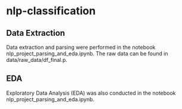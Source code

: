 # nlp-classification
## Data Extraction
Data extraction and parsing were performed in the notebook nlp_project_parsing_and_eda.ipynb.
The raw data can be found in data/raw_data/df_final.p.

## EDA
Exploratory Data Analysis (EDA) was also conducted in the notebook nlp_project_parsing_and_eda.ipynb.
